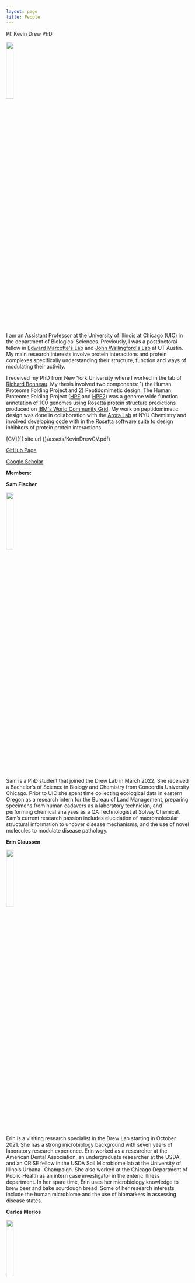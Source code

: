 ```yaml
---
layout: page
title: People
---
```


<p class="message">
PI:	Kevin Drew PhD
</p>

<img src="{{ site.url }}/images/kdrew_headshot_2021_square.jpg" width="20%" height="20%"/>

I am an Assistant Professor at the University of Illinois at Chicago (UIC) in the department of Biological Sciences. Previously, I was a postdoctoral fellow in [Edward Marcotte's Lab](http://www.marcottelab.org/index.php/Main_Page) and [John Wallingford's Lab](https://www.wallingfordlab.org/) at UT Austin.  My main research interests involve protein interactions and protein complexes specifically understanding their structure, function and ways of modulating their activity.  

I received my PhD from New York University where I worked in the lab of [Richard Bonneau](http://bonneaulab.bio.nyu.edu/).  My thesis involved two components: 1) the Human Proteome Folding Project and 2) Peptidomimetic design.  The Human Proteome Folding Project ([HPF](http://www.worldcommunitygrid.org/research/proteome/overview.do) and [HPF2](http://www.worldcommunitygrid.org/research/hpf2/overview.do)) was a genome wide function annotation of 100 genomes using Rosetta protein structure predictions produced on [IBM's World Community Grid](http://www.worldcommunitygrid.org/).  My work on peptidomimetic design was done in collaboration with the [Arora Lab](http://www.nyu.edu/projects/arora/) at NYU Chemistry and involved developing code with in the [Rosetta](https://www.rosettacommons.org/) software suite to design inhibitors of protein protein interactions.

[CV]({{ site.url }}/assets/KevinDrewCV.pdf)

[GitHub Page](https://github.com/ksdrew)

[Google Scholar](https://scholar.google.com/citations?user=zJ8L0GcAAAAJ&hl=en)


<p class="message">
<strong> Members: </strong>
</p>

<p>
<strong>Sam Fischer</strong>
</p>

<img src="{{ site.url }}/images/sfischer_headshot.png" width="20%" height="20%"/>
<br>
Sam is a PhD student that joined the Drew Lab in March 2022. She received a Bachelor’s of Science in Biology and Chemistry from Concordia University Chicago. Prior to UIC she spent time collecting ecological data in eastern Oregon as a research intern for the Bureau of Land Management, preparing specimens from human cadavers as a laboratory technician, and performing chemical analyses as a QA Technologist at Solvay Chemical. Sam’s current research passion includes elucidation of macromolecular structural information to uncover disease mechanisms, and the use of novel molecules to modulate disease pathology. 
<p>



<p>
<strong>Erin Claussen</strong>
</p>

<img src="{{ site.url }}/images/EClaussen_headshot.jpg" width="20%" height="20%"/>
<br>
Erin is a visiting research specialist in the Drew Lab starting in October 2021. She has a strong microbiology background with seven years of laboratory research experience. Erin worked as a researcher at the American Dental Association, an undergraduate researcher at the USDA, and an ORISE fellow in the USDA Soil Microbiome lab at the University of Illinois Urbana- Champaign. She also worked at the Chicago Department of Public Health as an intern case investigator in the enteric illness department. In her spare time, Erin uses her microbiology knowledge to brew beer and bake sourdough bread. Some of her research interests include the human microbiome and the use of biomarkers in assessing disease states. 
<p>

<p>
<strong>Carlos Merlos</strong>
</p>

<img src="{{ site.url }}/images/cmerlos.jpg" width="20%" height="20%"/>
<br>
Carlos is an undergraduate L@s GANAS fellow at UIC interested in protein structure and computational biology. His current work in the lab focuses on using AlphaFold2 to predict interactions among pairs of proteins in larger macromolecular assemblies. 
<p>

<p>
<strong>Adeline Fredrick</strong>
</p>

<img src="{{ site.url }}/images/afredrick.jpeg" width="20%" height="20%"/>
<br>
Adeline is an undergraduate student at UIC. She is a Junior majoring in Integrated Health Studies with a Concentration of Health and Science as well as minoring in Psychology. She works as a medical assistant for a family medicine clinic and is the secretary of the MedLife club on campus. Her post-graduate goal is to become a MD or PA. Two of her favorite hobbies are yoga and biking.
<p>

<!--
<p>
<strong>Eliza Stierle</strong>
</p>

<img src="{{ site.url }}/images/ElizaStierle_pic.png" width="20%" height="20%"/>
<br>
Eliza joined the Drew Lab in the Summer of 2021 after beginning the prestigious Biomedical Visualization Master's program at UIC. Eliza brings many expertise to the lab above her biology background, in particular her exceptional talents as a studio artist where she has studied and exhibited internationally (e.g. Prague; Monte Castello, Italy). One can view her portfolio <a href="https://www.elizafineart.com/" target="_blank">here</a>.
<p>
-->

<p>
<strong>Vedanti Joshi</strong>
</p>

<img src="{{ site.url }}/images/VedantiJoshi_pic.JPG" width="20%" height="20%"/>
<br>
Vedanti is a student at Daniel Wright Junior High School and Northwestern's Center for Talent Development. After winning Scholastic's "Hardest Math Problem Student Contest'', Vedanti's love of science and math eventually led her to discover that many intersectional fields exist, including computational biology.
Vedanti's current project in the Drew Lab is an investigation of the efficacy of a potential therapeutic for the SARS-CoV-2 virus. Researchers have discovered a compound that inhibits viral protein mPro, a requirement for the viral life cycle. Vedanti is specifically investigating how likely this compound is to inhibit mPro in other viruses. In her spare time, she loves to teach competitive math through her non-profit organization.

<p>


